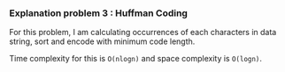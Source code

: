 ### Explanation problem 3 : Huffman Coding

For this problem, I am calculating occurrences of each characters in data string, sort and encode with minimum code 
length.

Time complexity for this is `O(nlogn)` and space complexity is `O(logn)`.
